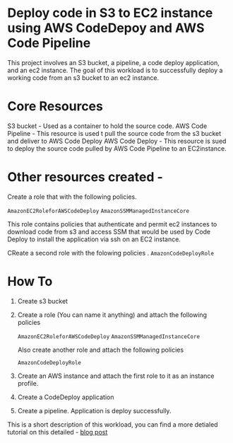 # Deploy code in S3 to EC2 instance using AWS CodeDepoy and AWS Code Pipeline

This project involves an S3 bucket, a pipeline, a code deploy application, and an ec2 instance. The goal of this workload is to successfully deploy a working code from an s3 bucket to an ec2 instance. 

# Core Resources 
 S3 bucket - Used as a container to hold the source code. 
 AWS Code Pipeline - This resource is used t pull the source code from the s3 bucket and deliver to AWS Code Deploy
 AWS Code Deploy - This resource is sued to deploy the source code pulled by AWS Code Pipeline to an EC2instance. 

# Other resources created - 

Create a role that with the following policies.

``` AmazonEC2RoleforAWSCodeDeploy ```
``` AmazonSSMManagedInstanceCore ```

 This role contains policies that authenticate and permit ec2 instances to download code from s3 and access SSM that would be used by Code Deploy to install the application via ssh on an EC2 instance. 

CReate a second role with the folowing policies . 
```` AmazonCodeDeployRole ````



# How To
1. Create s3 bucket
 2. Create a role (You can name it anything) and attach the following policies

     ```` AmazonEC2RoleforAWSCodeDeploy ````
        ```` AmazonSSMManagedInstanceCore ````

    Also create another role and attach the following policies

      ```` AmazonCodeDeployRole ````

 3. Create an AWS instance and attach the first role to it as an instance profile. 
 4. Create a CodeDeploy application
5. Create a pipeline. 
 Application is deploy successfully. 

 This is a  short description of this workload,  you can find a more detialed tutorial on this detailed - [blog post](https://medium.com/@GeorgeBaidooJr/ci-cd-pipeline-deploy-a-simple-application-to-an-aws-ec2-instance-via-codedeploy-9fe0fb8f7130 )

